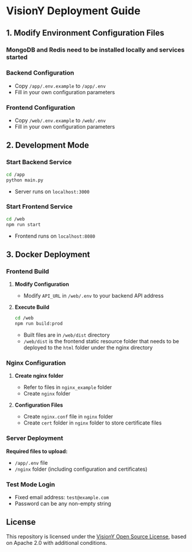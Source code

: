 # VisionY Deployment Guide

## 1. Modify Environment Configuration Files
### MongoDB and Redis need to be installed locally and services started
        
### Backend Configuration
- Copy `/app/.env.example` to `/app/.env`
- Fill in your own configuration parameters

### Frontend Configuration
- Copy `/web/.env.example` to `/web/.env`
- Fill in your own configuration parameters

## 2. Development Mode

### Start Backend Service
```bash
cd /app
python main.py
```
- Server runs on `localhost:3000`

### Start Frontend Service
```bash
cd /web
npm run start
```
- Frontend runs on `localhost:8080`

## 3. Docker Deployment

### Frontend Build
1. **Modify Configuration**
   - Modify `API_URL` in `/web/.env` to your backend API address

2. **Execute Build**
   ```bash
   cd /web
   npm run build:prod
   ```
   - Built files are in `/web/dist` directory     
   - `/web/dist` is the frontend static resource folder that needs to be deployed to the `html` folder under the nginx directory

### Nginx Configuration
1. **Create nginx folder**
   - Refer to files in `nginx_example` folder
   - Create `nginx` folder

2. **Configuration Files**
   - Create `nginx.conf` file in `nginx` folder
   - Create `cert` folder in `nginx` folder to store certificate files

### Server Deployment
**Required files to upload:**
- `/app/.env` file
- `/nginx` folder (including configuration and certificates)

### Test Mode Login
- Fixed email address: `test@example.com`
- Password can be any non-empty string

## License

This repository is licensed under the [VisionY Open Source License](LICENSE), based on Apache 2.0 with additional conditions.